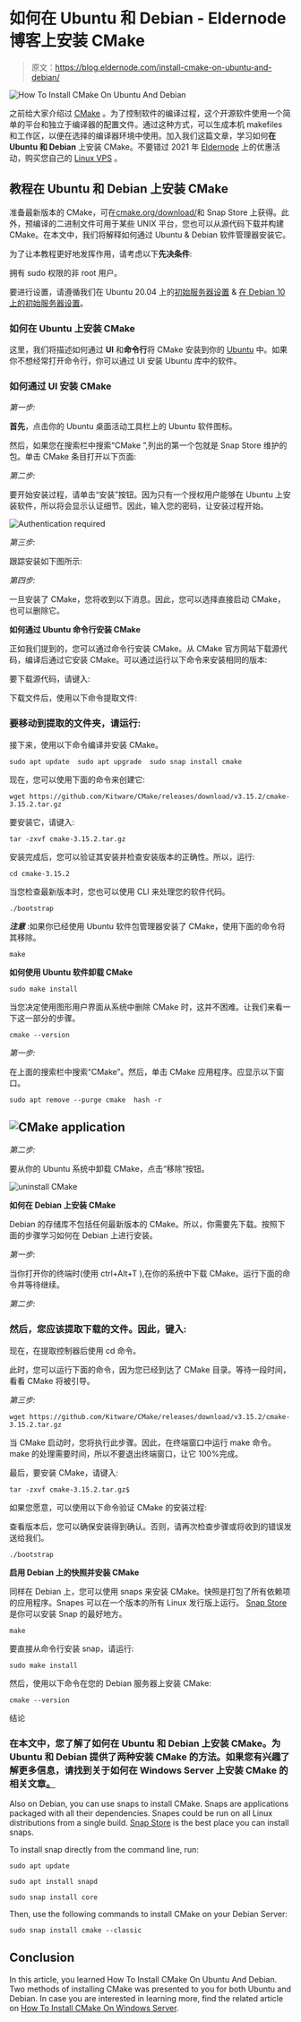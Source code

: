 # 如何在 Ubuntu 和 Debian - Eldernode 博客上安装 CMake

> 原文：<https://blog.eldernode.com/install-cmake-on-ubuntu-and-debian/>

![How To Install CMake On Ubuntu And Debian](img/3ebde9bc08fe6f0817671a62f51e1e24.png)

之前给大家介绍过 [CMake](https://blog.eldernode.com/cmake-for-windows-and-linux/) 。为了控制软件的编译过程，这个开源软件使用一个简单的平台和独立于编译器的配置文件。通过这种方式，可以生成本机 makefiles 和工作区，以便在选择的编译器环境中使用。加入我们这篇文章，学习如何**在 Ubuntu 和 Debian** 上安装 CMake。不要错过 2021 年 [Eldernode](https://eldernode.com/) 上的优惠活动，购买您自己的 [Linux VPS](https://eldernode.com/linux-vps/) 。

## **教程在 Ubuntu 和 Debian 上安装 CMake**

准备最新版本的 CMake，可在[cmake.org/download/](https://cmake.org/download/)和 Snap Store 上获得。此外，预编译的二进制文件可用于某些 UNIX 平台，您也可以从源代码下载并构建 CMake。在本文中，我们将解释如何通过 Ubuntu & Debian 软件管理器安装它。

为了让本教程更好地发挥作用，请考虑以下**先决条件**:

拥有 sudo 权限的非 root 用户。

要进行设置，请遵循我们在 Ubuntu 20.04 上的[初始服务器设置](https://blog.eldernode.com/initial-server-setup-on-ubuntu-20/) & [在 Debian 10 上的初始服务器设置](https://blog.eldernode.com/initial-setup-with-debian-10/)。

### **如何在 Ubuntu 上安装 CMake**

这里，我们将描述如何通过 **UI** 和**命令行**将 CMake 安装到你的 [Ubuntu](https://eldernode.com/linux-vps/) 中。如果你不想经常打开命令行，你可以通过 UI 安装 Ubuntu 库中的软件。

### **如何通过 UI 安装 CMake**

*第一步:*

**首先**，点击你的 Ubuntu 桌面活动工具栏上的 Ubuntu 软件图标。

然后，如果您在搜索栏中搜索“CMake ”,列出的第一个包就是 Snap Store 维护的包。单击 CMake 条目打开以下页面:

*第二步:*

要开始安装过程，请单击“安装”按钮。因为只有一个授权用户能够在 Ubuntu 上安装软件，所以将会显示认证细节。因此，输入您的密码，让安装过程开始。

![Authentication required](img/f16f46ee6d944192800f0d3db8262ad3.png)

*第三步:*

跟踪安装如下图所示:

*第四步:*

一旦安装了 CMake，您将收到以下消息。因此，您可以选择直接启动 CMake，也可以删除它。

**如何通过 Ubuntu 命令行安装 CMake**

正如我们提到的，您可以通过命令行安装 CMake。从 CMake 官方网站下载源代码，编译后通过它安装 CMake。可以通过运行以下命令来安装相同的版本:

要下载源代码，请键入:

下载文件后，使用以下命令提取文件:

### 要移动到提取的文件夹，请运行:

接下来，使用以下命令编译并安装 CMake。

```
sudo apt update  sudo apt upgrade  sudo snap install cmake
```

现在，您可以使用下面的命令来创建它:

```
wget https://github.com/Kitware/CMake/releases/download/v3.15.2/cmake-3.15.2.tar.gz
```

要安装它，请键入:

```
tar -zxvf cmake-3.15.2.tar.gz
```

安装完成后，您可以验证其安装并检查安装版本的正确性。所以，运行:

```
cd cmake-3.15.2
```

当您检查最新版本时，您也可以使用 CLI 来处理您的软件代码。

```
./bootstrap
```

***注意*** :如果你已经使用 Ubuntu 软件包管理器安装了 CMake，使用下面的命令将其移除。

```
make
```

**如何使用 Ubuntu 软件卸载 CMake**

```
sudo make install
```

当您决定使用图形用户界面从系统中删除 CMake 时，这并不困难。让我们来看一下这一部分的步骤。

```
cmake --version
```

*第一步:*

在上面的搜索栏中搜索“CMake”。然后，单击 CMake 应用程序。应显示以下窗口。

```
sudo apt remove --purge cmake  hash -r
```

## ![CMake application](img/4cb16d69e2b69760db968db8bc40a944.png)

*第二步:*

要从你的 Ubuntu 系统中卸载 CMake，点击“移除”按钮。

![uninstall CMake](img/863f8d0422b1067d35278b7a1753c25b.png)

**如何在 Debian 上安装 CMake**

Debian 的存储库不包括任何最新版本的 CMake。所以，你需要先下载。按照下面的步骤学习如何在 Debian 上进行安装。

*第一步:*

当你打开你的终端时(使用 ctrl+Alt+T ),在你的系统中下载 CMake。运行下面的命令并等待继续。

*第二步:*

### 然后，您应该提取下载的文件。因此，键入:

现在，在提取控制器后使用 cd 命令。

此时，您可以运行下面的命令，因为您已经到达了 CMake 目录。等待一段时间，看看 CMake 将被引导。

*第三步:*

```
wget https://github.com/Kitware/CMake/releases/download/v3.15.2/cmake-3.15.2.tar.gz
```

当 CMake 启动时，您将执行此步骤。因此，在终端窗口中运行 make 命令。make 的处理需要时间，所以不要退出终端窗口，让它 100%完成。

最后，要安装 CMake，请键入:

```
tar -zxvf cmake-3.15.2.tar.gz$
```

如果您愿意，可以使用以下命令验证 CMake 的安装过程:

查看版本后，您可以确保安装得到确认。否则，请再次检查步骤或将收到的错误发送给我们。

```
./bootstrap
```

**启用 Debian 上的快照并安装 CMake**

同样在 Debian 上，您可以使用 snaps 来安装 CMake。快照是打包了所有依赖项的应用程序。Snapes 可以在一个版本的所有 Linux 发行版上运行。 [Snap Store](https://snapcraft.io/store) 是你可以安装 Snap 的最好地方。

```
make
```

要直接从命令行安装 snap，请运行:

```
sudo make install
```

然后，使用以下命令在您的 Debian 服务器上安装 CMake:

```
cmake --version
```

结论

### 在本文中，您了解了如何在 Ubuntu 和 Debian 上安装 CMake。为 Ubuntu 和 Debian 提供了两种安装 CMake 的方法。如果您有兴趣了解更多信息，请找到关于如何在 Windows Server 上安装 CMake 的相关文章[。](https://blog.eldernode.com/install-cmake-on-windows-server/)

Also on Debian, you can use snaps to install CMake. Snaps are applications packaged with all their dependencies. Snapes could be run on all Linux distributions from a single build. [Snap Store](https://snapcraft.io/store) is the best place you can install snaps.

To install snap directly from the command line, run:

```
sudo apt update
```

```
sudo apt install snapd
```

```
sudo snap install core
```

Then, use the following commands to install CMake on your Debian Server:

```
sudo snap install cmake --classic
```

## Conclusion

In this article, you learned How To Install CMake On Ubuntu And Debian. Two methods of installing CMake was presented to you for both Ubuntu and Debian. In case you are interested in learning more, find the related article on [How To Install CMake On Windows Server](https://blog.eldernode.com/install-cmake-on-windows-server/).